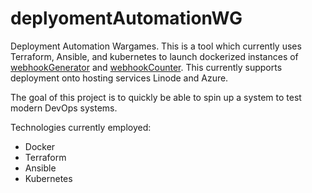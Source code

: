 # deplyomentAutomationWG

Deployment Automation Wargames. This is a tool which currently uses Terraform, Ansible, and kubernetes to launch dockerized instances of [webhookGenerator](https://github.com/PrinceLogan/webhookGenerator) and [webhookCounter](https://github.com/PrinceLogan/webhookCounter). This currently supports deployment onto hosting services Linode and Azure. 

The goal of this project is to quickly be able to spin up a system to test modern DevOps systems.

Technologies currently employed:
- Docker
- Terraform
- Ansible
- Kubernetes 
